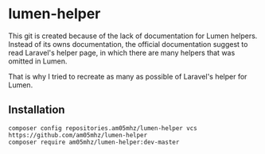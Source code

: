 # lumen-helper

This git is created because of the lack of documentation for Lumen helpers. Instead of its owns documentation, the official documentation suggest to read Laravel's helper page, in which there are many helpers that was omitted in Lumen.

That is why I tried to recreate as many as possible of Laravel's helper for Lumen.

## Installation

    composer config repositories.am05mhz/lumen-helper vcs https://github.com/am05mhz/lumen-helper
    composer require am05mhz/lumen-helper:dev-master
